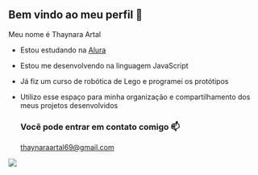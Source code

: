 ## Bem vindo ao meu perfil 🖤

Meu nome é Thaynara Artal

- Estou estudando na [Alura](https://www.alura.com.br)
- Estou me desenvolvendo na linguagem JavaScript
- Já fiz um curso de robótica de Lego e programei os protótipos
- Utilizo esse espaço para minha organização e compartilhamento dos meus projetos desenvolvidos

  ### Você pode entrar em contato comigo 📫

  thaynaraartal69@gmail.com


![](https://media1.tenor.com/m/7PQWLrFi5nsAAAAC/hanako.gif)
